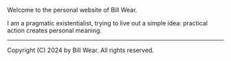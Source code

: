 Welcome to the personal website of Bill Wear.

I am a pragmatic existentialist, trying to live out a simple idea: practical action creates personal meaning.

-----

Copyright (C) 2024 by Bill Wear. All rights reserved.
